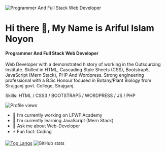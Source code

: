 ![Programmer And Full Stack Web Developer](https://media-exp1.licdn.com/dms/image/C5616AQEolOlntm7D_w/profile-displaybackgroundimage-shrink_200_800/0/1622161226558?e=1635984000&v=beta&t=NpvGmcK3lxutfIGsqjr8TjYWHIWbuKobN0GlPR4zb9A)

# Hi there 👋, My Name is Ariful Islam Noyon
#### Programmer And Full Stack Web Developer


Web Developer with a demonstrated history of working in the Outsourcing Institute. Skilled in HTML, Cascading Style Sheets (CSS), Bootstrap5, JavaScript (Mern Stack), PHP And Wordpress. Strong engineering professional with a B.Sc Honour focused in Botany/Plant Biology from Sirajganj govt. College, Sirajganj.


Skills:  HTML / CSS3 / BOOTSTRAP5 / WORDPRESS / JS / PHP 


![Profile views](https://gpvc.arturio.dev/ariful2020)  


- 🔭 I’m currently working on LFWF Academy 
- 🌱 I’m currently learning JavaScript (Mern Stack) 
- 💬 Ask me about Web-Developer 
- ⚡ Fun fact: Coding  

[![Top Langs](https://github-readme-stats.vercel.app/api/top-langs/?username=ariful2020)](https://github.com/anuraghazra/github-readme-stats)                             ![GitHub stats](https://github-readme-stats.vercel.app/api?username=ariful2020&show_icons=true)  
